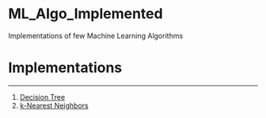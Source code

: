 # ML_Algo_Implemented
Implementations of few Machine Learning Algorithms


# Implementations
----------------------------------------------------------------------------------------
1) [Decision Tree](./DecisionTree)
2) [k-Nearest Neighbors](./KNN)

